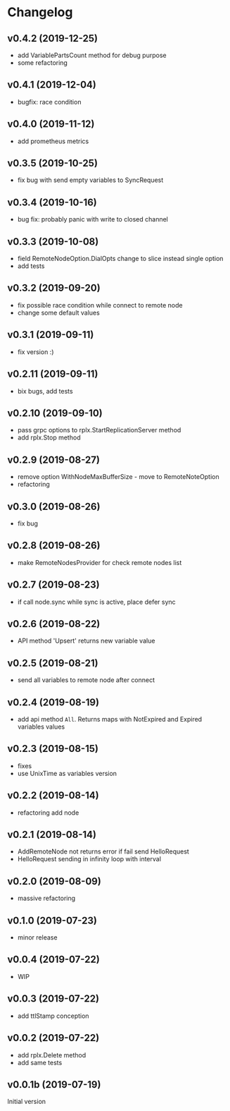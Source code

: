 # Changelog

## v0.4.2 (2019-12-25)

- add VariablePartsCount method for debug purpose
- some refactoring

## v0.4.1 (2019-12-04)

- bugfix: race condition

## v0.4.0 (2019-11-12)

- add prometheus metrics

## v0.3.5 (2019-10-25)

- fix bug with send empty variables to SyncRequest  

## v0.3.4 (2019-10-16)

- bug fix: probably panic with write to closed channel

## v0.3.3 (2019-10-08)

- field RemoteNodeOption.DialOpts change to slice instead single option
- add tests 

## v0.3.2 (2019-09-20)

- fix possible race condition while connect to remote node
- change some default values

## v0.3.1 (2019-09-11)

- fix version :)

## v0.2.11 (2019-09-11)

- bix bugs, add tests

## v0.2.10 (2019-09-10)

- pass grpc options to rplx.StartReplicationServer method
- add rplx.Stop method

## v0.2.9 (2019-08-27)

- remove option WithNodeMaxBufferSize - move to RemoteNoteOption
- refactoring

## v0.3.0 (2019-08-26)

- fix bug

## v0.2.8 (2019-08-26)

- make RemoteNodesProvider for check remote nodes list

## v0.2.7 (2019-08-23)

- if call node.sync while sync is active, place defer sync

## v0.2.6 (2019-08-22)

- API method 'Upsert' returns new variable value

## v0.2.5 (2019-08-21)

- send all variables to remote node after connect

## v0.2.4 (2019-08-19)

- add api method `All`. Returns maps with NotExpired and Expired variables values

## v0.2.3 (2019-08-15)

- fixes
- use UnixTime as variables version

## v0.2.2 (2019-08-14)

- refactoring add node

## v0.2.1 (2019-08-14)

- AddRemoteNode not returns error if fail send HelloRequest
- HelloRequest sending in infinity loop with interval

## v0.2.0 (2019-08-09)

- massive refactoring

## v0.1.0 (2019-07-23)

- minor release

## v0.0.4 (2019-07-22)

- WIP

## v0.0.3 (2019-07-22)

- add ttlStamp conception

## v0.0.2 (2019-07-22)

- add rplx.Delete method
- add same tests

## v0.0.1b (2019-07-19)

Initial version